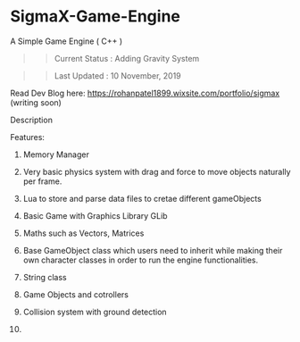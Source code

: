 # SigmaX-Game-Engine
A Simple Game Engine ( C++ )

>> Current Status : Adding Gravity System

>> Last Updated : 10 November, 2019

Read Dev Blog here: https://rohanpatel1899.wixsite.com/portfolio/sigmax
(writing soon)

Description

Features:

1) Memory Manager

2) Very basic physics system with drag and force to move objects naturally per frame.

3) Lua to store and parse data files to cretae different gameObjects

4) Basic Game with Graphics Library GLib

5) Maths such as Vectors, Matrices

6) Base GameObject class which users need to inherit while making their own character classes in order to run the engine functionalities.

7) String class

8) Game Objects and cotrollers

9) Collision system with ground detection

10) 
